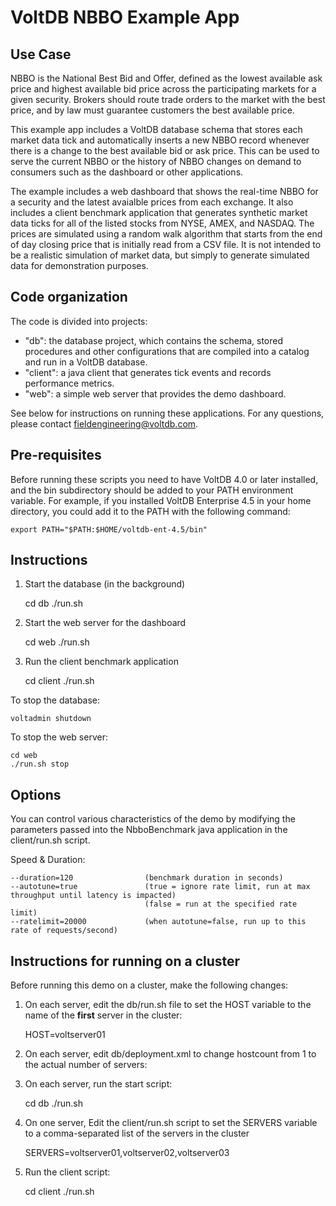 # VoltDB NBBO Example App

Use Case
--------
NBBO is the National Best Bid and Offer, defined as the lowest available ask price and highest available bid price across the participating markets for a given security.  Brokers should route trade orders to the market with the best price, and by law must guarantee customers the best available price.

This example app includes a VoltDB database schema that stores each market data tick and automatically inserts a new NBBO record whenever there is a change to the best available bid or ask price.  This can be used to serve the current NBBO or the history of NBBO changes on demand to consumers such as the dashboard or other applications.

The example includes a web dashboard that shows the real-time NBBO for a security and the latest avaialble prices from each exchange.  It also includes a client benchmark application that generates synthetic market data ticks for all of the listed stocks from NYSE, AMEX, and NASDAQ.  The prices are simulated using a random walk algorithm that starts from the end of day closing price that is initially read from a CSV file.  It is not intended to be a realistic simulation of market data, but simply to generate simulated data for demonstration purposes.

Code organization
-----------------
The code is divided into projects:

- "db": the database project, which contains the schema, stored procedures and other configurations that are compiled into a catalog and run in a VoltDB database.  
- "client": a java client that generates tick events and records performance metrics.
- "web": a simple web server that provides the demo dashboard.

See below for instructions on running these applications.  For any questions, 
please contact fieldengineering@voltdb.com.

Pre-requisites
--------------
Before running these scripts you need to have VoltDB 4.0 or later installed, and the bin subdirectory should be added to your PATH environment variable.  For example, if you installed VoltDB Enterprise 4.5 in your home directory, you could add it to the PATH with the following command:

    export PATH="$PATH:$HOME/voltdb-ent-4.5/bin"


Instructions
------------

1. Start the database (in the background)

    cd db
    ./run.sh
     
2. Start the web server for the dashboard

    cd web
    ./run.sh

3. Run the client benchmark application

    cd client
    ./run.sh

To stop the database:

    voltadmin shutdown
    
To stop the web server:

    cd web
    ./run.sh stop


Options
-------
You can control various characteristics of the demo by modifying the parameters passed into the NbboBenchmark java application in the client/run.sh script.

Speed & Duration:

    --duration=120                (benchmark duration in seconds)
    --autotune=true               (true = ignore rate limit, run at max throughput until latency is impacted)
                                  (false = run at the specified rate limit)
    --ratelimit=20000             (when autotune=false, run up to this rate of requests/second)


Instructions for running on a cluster
-------------------------------------

Before running this demo on a cluster, make the following changes:

1. On each server, edit the db/run.sh file to set the HOST variable to the name of the **first** server in the cluster:
    
    HOST=voltserver01
    
2. On each server, edit db/deployment.xml to change hostcount from 1 to the actual number of servers:

    <cluster hostcount="1" sitesperhost="3" kfactor="0" />

4. On each server, run the start script:

    cd db
	./run.sh
    
5. On one server, Edit the client/run.sh script to set the SERVERS variable to a comma-separated list of the servers in the cluster

    SERVERS=voltserver01,voltserver02,voltserver03
    
6. Run the client script:

	cd client
	./run.sh



